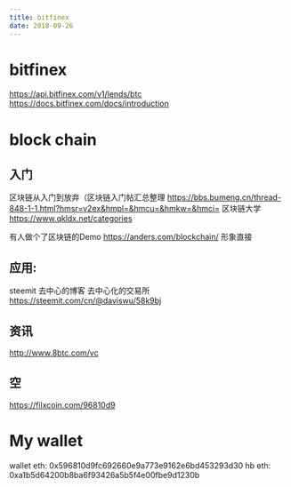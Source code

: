 ```yaml
---
title: bitfinex
date: 2018-09-26
---
```

# bitfinex
https://api.bitfinex.com/v1/lends/btc
https://docs.bitfinex.com/docs/introduction

# block chain

## 入门
区块链从入门到放弃（区块链入门帖汇总整理
https://bbs.bumeng.cn/thread-848-1-1.html?hmsr=v2ex&hmpl=&hmcu=&hmkw=&hmci=
区块链大学
https://www.qkldx.net/categories

有人做个了区块链的Demo https://anders.com/blockchain/ 形象直接


## 应用:
steemit 去中心的博客
去中心化的交易所
https://steemit.com/cn/@daviswu/58k9bj

## 资讯
http://www.8btc.com/vc

## 空
https://filxcoin.com/96810d9

# My wallet
wallet eth: 
    0x596810d9fc692660e9a773e9162e6bd453293d30
hb eth:
    0xa1b5d64200b8ba6f93426a5b5f4e00fbe9d1230b
